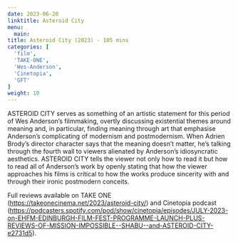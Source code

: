 ```yaml
---
date: 2023-06-20
linktitle: Asteroid City
menu:
  main:
title: Asteroid City (2023) - 105 mins
categories: [
  'film',
  'TAKE-ONE',
  'Wes-Anderson',
  'Cinetopia',
  'GFT'
]
weight: 10
---
```


ASTEROID CITY serves as something of an artistic statement for this period of Wes Anderson’s filmmaking, overtly discussing existential themes around meaning and, in particular, finding meaning through art that emphasise Anderson’s complicating of modernism and postmodernism. When Adrien Brody’s director character says that the meaning doesn’t matter, he’s talking through the fourth wall to viewers alienated by Anderson’s idiosyncratic aesthetics. ASTEROID CITY tells the viewer not only how to read it but how to read all of Anderson’s work by openly stating that how the viewer approaches his films is critical to how the works produce sincerity with and through their ironic postmodern conceits.

Full reviews available on TAKE ONE (https://takeonecinema.net/2023/asteroid-city/) and Cinetopia podcast (https://podcasters.spotify.com/pod/show/cinetopia/episodes/JULY-2023-on-EHFM-EDINBURGH-FILM-FEST-PROGRAMME-LAUNCH-PLUS-REVIEWS-OF-MISSION-IMPOSSIBLE--SHABU--and-ASTEROID-CITY-e2731d5).
